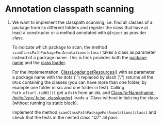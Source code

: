 # Annotation classpath scanning

1. We want to implement the classpath scanning, i.e. find all classes of a package
   from its different folders and register the class that have at least a constructor or a method
   annotated with `@Inject` as provider class.

   To indicate which package to scan, the method `scanClassPathPackageForAnnotations(class)`
   takes a class as parameter instead of a package name. This is trick provides both the
   [package name](https://docs.oracle.com/en/java/javase/16/docs/api/java.base/java/lang/Class.html#getPackageName())
   and the
   [class loader](https://docs.oracle.com/en/java/javase/16/docs/api/java.base/java/lang/Class.html#getClassLoader()).

   For the implementation,
   [ClassLoader.getResources()](https://docs.oracle.com/en/java/javase/16/docs/api/java.base/java/lang/ClassLoader.html#getResources(java.lang.String))
   with as parameter a package name with the dots ('.') replaced by slash ('/')  returns all the `URL`s
   containing the classes (you can have more than one folder, by example one folder in src and one folder in test).
   Calling `Path.of(url.toURI())` get a `Path` from an `URL` and
   [Class.forName(name, /*initialize=*/ false, classloader)](https://docs.oracle.com/en/java/javase/16/docs/api/java.base/java/lang/Class.html#forName(java.lang.String,boolean,java.lang.ClassLoader))
   loads a `Class`without initializing the class (without running its static block).

   Implement the method `scanClassPathPackageForAnnotations(class)` and
   check that the tests in the nested class "Q7" all pass.


   